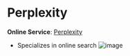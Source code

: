 # Perplexity

**Online Service**: [Perplexity](https://www.perplexity.ai/)  

- Specializes in online search
![image](https://github.com/user-attachments/assets/adabddaf-eb56-4860-899a-13c9875c2ba7)
